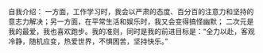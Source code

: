 自我介绍：
一方面，工作学习时，我会以严肃的态度、百分百的注意力和坚持的意志力解决；另一方面，在平常生活和娱乐时，我又会变得搞怪幽默；
二次元是我的最爱，我也喜欢跑步。我的准则，同时是我的前进目标是：“全力以赴，客观冷静，随机应变，热爱世界，不惧困苦，坚持快乐。”
